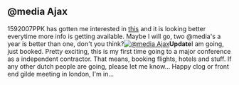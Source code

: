 <article><h1>@media Ajax</h1><time><span class="day">15</span><span class="month">9</span><span class="year">2007</span></time>PPK has gotten me interested in <a href="http://www.vivabit.com/atmediaAjax/">this</a> and it is looking better everytime more info is getting available. Maybe I will go, two @media's a year is better than one, don't you think?<a href="http://www.vivabit.com/atmediaAjax/" title="@media Ajax"><img src="http://www.wnas.nl/wp-content/uploads/2007/07/amx_button.gif" alt="@media Ajax" /></a><strong>Update</strong>I am going, just booked. Pretty exciting, this is my first time going to a major conference as a independent contractor. That means, booking flights, hotels and stuff. If any other dutch people are going, please let me know... Happy clog or front end gilde meeting in london, I'm in...</article>